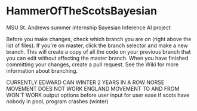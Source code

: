 # HammerOfTheScotsBayesian
MSU St. Andrews summer internship Bayesian Inference AI project

Before you make changes, check which branch you are on (right above the list of files). If you're on master, click the branch selector and make a new branch. This will create a copy of all the code on your previous branch that you can edit without affecting the master branch. When you have finished committing your changes, create a pull request. See the Wiki for more information about branching.



CURRENTLY EDWARD CAN WINTER 2 YEARS IN A ROW
NORSE MOVEMENT DOES NOT WORK
ENGLAND MOVEMENT TO AND FROM WON'T WORK
output options before user input for user ease
if scots have nobody in pool, program crashes (winter)
